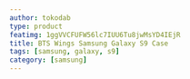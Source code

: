 ```yaml
---
author: tokodab
type: product
featimg: 1ggVVCFUFW56lc7IUU6Tu8jwMsYD4IEjR
title: BTS Wings Samsung Galaxy S9 Case
tags: [samsung, galaxy, s9]
category: [samsung]
---
```

